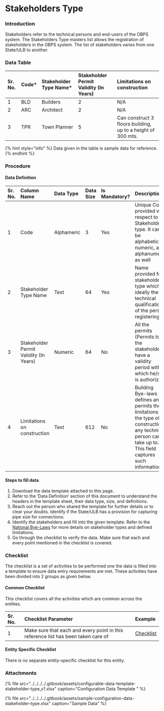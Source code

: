 # Stakeholders Type

### Introduction

Stakeholders refer to the technical persons and end-users of the OBPS system. The Stakeholders Type masters list allows the registration of stakeholders in the OBPS system. The list of stakeholders varies from one State/ULB to another.

### Data Table

| Sr. No. | Code\* | Stakeholder Type Name\* | Stakeholder Permit Validity \(In Years\) | Limitations on construction |
| :--- | :--- | :--- | :--- | :--- |
| 1 | BLD | Builders | 2 | N/A |
| 2  | ARC | Architect | 2 | N/A |
| 3  | TPR | Town Planner | 5 | Can construct 3 floors building, up to a height of 300 mts. |

{% hint style="info" %}
Data given in the table is sample data for reference.
{% endhint %}

### Procedure

#### Data Definition

| Sr. No. | Column Name | Data Type | Data Size | Is Mandatory? | Description |
| :--- | :--- | :--- | :--- | :--- | :--- |
| 1 | Code | Alphameric | 3 | Yes | Unique Code provided with respect to Stakeholders type. It can be alphabetical, numeric, and alphanumeric as well |
| 2 | Stakeholder Type Name | Text | 64 | Yes | Name provided for stakeholder type which is ideally the technical qualification of the person registering |
| 3 | Stakeholder Permit Validity \(In Years\) | Numeric | 64 | No | All the permits \(Permits to the stakeholders\) have a validity period within which he/she is authorized |
| 4 | Limitations on construction | Text | 612 | No | Building Bye-laws defines and permits the limitations on the type of construction any technical person can take up to. This field captures such information |

#### Steps to fill data

1. Download the data template attached to this page.
2. Refer to the ‘Data Definition’ section of this document to understand the headers in the template sheet, their data type, size, and definitions.
3. Reach out the person who shared the template for further details or to clear your doubts. Identify if the State/ULB has a provision for capturing pipe size for connections.
4. Identify the stakeholders and fill into the given template. Refer to the [National Bye-Laws](http://mohua.gov.in/upload/uploadfiles/files/Chap-4.pdf) for more details on stakeholder types and defined limitations.
5. Go through the checklist to verify the data. Make sure that each and every point mentioned in the checklist is covered.

### Checklist

The checklist is a set of activities to be performed one the data is filled into a template to ensure data entry requirements are met. These activities have been divided into 2 groups as given below.

#### Common Checklist

This checklist covers all the activities which are common across the entities.

| Sr. No. | Checklist Parameter | Example |
| :--- | :--- | :--- |
| 1 | Make sure that each and every point in this reference list has been taken care of | [Checklist](../untitled-1/checklist.md) |

#### Entity Specific Checklist

There is no separate entity-specific checklist for this entity.

### Attachments

{% file src="../../../../.gitbook/assets/configurable-data-template-stakeholder-type\_v1.xlsx" caption="Configuration Data Template " %}

{% file src="../../../../.gitbook/assets/sample-configuration-data-stakeholder-type.xlsx" caption="Sample Data" %}



